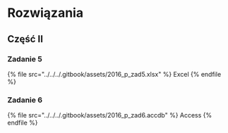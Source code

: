 # Rozwiązania

## Część II

### Zadanie 5

{% file src="../../../.gitbook/assets/2016_p_zad5.xlsx" %}
Excel
{% endfile %}

### Zadanie 6

{% file src="../../../.gitbook/assets/2016_p_zad6.accdb" %}
Access
{% endfile %}
